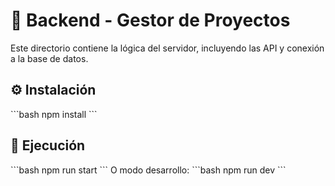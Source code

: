 # 📌 Backend - Gestor de Proyectos

Este directorio contiene la lógica del servidor, incluyendo las API y conexión a la base de datos.

## ⚙️ Instalación
\`\`\`bash
npm install
\`\`\`

## 🚀 Ejecución
\`\`\`bash
npm run start
\`\`\`
O modo desarrollo:
\`\`\`bash
npm run dev
\`\`\`
